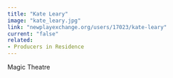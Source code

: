 ```yaml
---
title: "Kate Leary"
image: "kate_leary.jpg"
link: "newplayexchange.org/users/17023/kate-leary"
current: "false"
related:
- Producers in Residence
---
```


Magic Theatre
